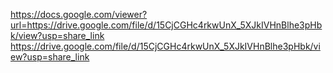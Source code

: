https://docs.google.com/viewer?url=https://drive.google.com/file/d/15CjCGHc4rkwUnX_5XJkIVHnBlhe3pHbk/view?usp=share_link
https://drive.google.com/file/d/15CjCGHc4rkwUnX_5XJkIVHnBlhe3pHbk/view?usp=share_link
